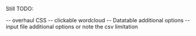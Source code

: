 Still TODO:

-- overhaul CSS
-- clickable wordcloud
-- Datatable additional options
-- input file additional options or note the csv limitation
